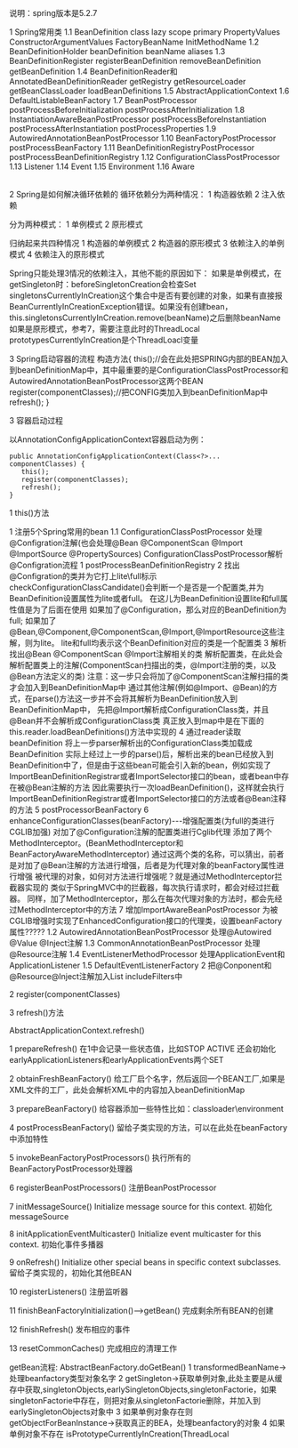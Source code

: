 说明：spring版本是5.2.7

1 Spring常用类
    1.1 BeanDefinition       class lazy scope primary PropertyValues ConstructorArgumentValues FactoryBeanName InitMethodName
    1.2 BeanDefinitionHolder    beanDefinition beanName aliases
    1.3 BeanDefinitionRegister  registerBeanDefinition removeBeanDefinition getBeanDefinition
    1.4 BeanDefinitionReader和AnnotatedBeanDefinitionReader   getRegistry getResourceLoader getBeanClassLoader loadBeanDefinitions 
    1.5 AbstractApplicationContext
    1.6 DefaultListableBeanFactory
    1.7 BeanPostProcessor                     postProcessBeforeInitialization  postProcessAfterInitialization
    1.8 InstantiationAwareBeanPostProcessor   postProcessBeforeInstantiation   postProcessAfterInstantiation  postProcessProperties
    1.9 AutowiredAnnotationBeanPostProcessor
    1.10 BeanFactoryPostProcessor              postProcessBeanFactory
    1.11 BeanDefinitionRegistryPostProcessor   postProcessBeanDefinitionRegistry
    1.12 ConfigurationClassPostProcessor
    1.13 Listener
    1.14 Event
    1.15 Environment
    1.16 Aware


​    
2 Spring是如何解决循环依赖的
循环依赖分为两种情况：
1 构造器依赖
2 注入依赖

分为两种模式：
1 单例模式
2 原形模式

归纳起来共四种情况
1 构造器的单例模式
2 构造器的原形模式
3 依赖注入的单例模式
4 依赖注入的原形模式


Spring只能处理3情况的依赖注入，其他不能的原因如下：
如果是单例模式，在getSingleton时：beforeSingletonCreation会检查Set<String> singletonsCurrentlyInCreation这个集合中是否有要创建的对象，如果有直接报BeanCurrentlyInCreationException错误。如果没有创建bean，this.singletonsCurrentlyInCreation.remove(beanName)之后删除beanName
如果是原形模式，参考7，需要注意此时的ThreadLocal<Object> prototypesCurrentlyInCreation是个ThreadLoacl变量

3 Spring启动容器的流程
构造方法{
     this();//会在此处把SPRING内部的BEAN加入到beanDefinitionMap中，其中最重要的是ConfigurationClassPostProcessor和AutowiredAnnotationBeanPostProcessor这两个BEAN
     register(componentClasses);//把CONFIG类加入到beanDefinitionMap中
     refresh();
 }



 3 容器启动过程

以AnnotationConfigApplicationContext容器启动为例：

```
public AnnotationConfigApplicationContext(Class<?>... componentClasses) {
   this();
   register(componentClasses);
   refresh();
}
```

1 this()方法

1 注册5个Spring常用的bean 
    1.1 ConfigurationClassPostProcessor      处理@Configration注解(也会处理@Bean @ComponentScan @Import @ImportSource @PropertySources)
        ConfigurationClassPostProcessor解析@Configration流程
        1 postProcessBeanDefinitionRegistry
        2 找出@Configration的类并为它打上lite\full标示
                checkConfigurationClassCandidate()会判断一个是否是一个配置类,并为BeanDefinition设置属性为lite或者full。
                在这儿为BeanDefinition设置lite和full属性值是为了后面在使用
                如果加了@Configuration，那么对应的BeanDefinition为full;
                如果加了@Bean,@Component,@ComponentScan,@Import,@ImportResource这些注解，则为lite。
                lite和full均表示这个BeanDefinition对应的类是一个配置类
        3 解析找出@Bean @ComponentScan @Import注解相关的类
                解析配置类，在此处会解析配置类上的注解(ComponentScan扫描出的类，@Import注册的类，以及@Bean方法定义的类)
                注意：这一步只会将加了@ComponentScan注解扫描的类才会加入到BeanDefinitionMap中
                通过其他注解(例如@Import、@Bean)的方式，在parse()方法这一步并不会将其解析为BeanDefinition放入到BeanDefinitionMap中，
                先把@Import解析成ConfigurationClass类，并且@Bean并不会解析成ConfigurationClass类
                真正放入到map中是在下面的this.reader.loadBeanDefinitions()方法中实现的
        4 通过reader读取beanDefinition
                将上一步parser解析出的ConfigurationClass类加载成BeanDefinition
                实际上经过上一步的parse()后，解析出来的bean已经放入到BeanDefinition中了，但是由于这些bean可能会引入新的bean，例如实现了ImportBeanDefinitionRegistrar或者ImportSelector接口的bean，或者bean中存在被@Bean注解的方法
                因此需要执行一次loadBeanDefinition()，这样就会执行ImportBeanDefinitionRegistrar或者ImportSelector接口的方法或者@Bean注释的方法
        5 postProcessorBeanFactory
        6 enhanceConfigurationClasses(beanFactory)---增强配置类(为full的类进行CGLIB加强)
          对加了@Configuration注解的配置类进行Cglib代理
                添加了两个MethodInterceptor。(BeanMethodInterceptor和BeanFactoryAwareMethodInterceptor)
                通过这两个类的名称，可以猜出，前者是对加了@Bean注解的方法进行增强，后者是为代理对象的beanFactory属性进行增强
                被代理的对象，如何对方法进行增强呢？就是通过MethodInterceptor拦截器实现的
                类似于SpringMVC中的拦截器，每次执行请求时，都会对经过拦截器。
                同样，加了MethodInterceptor，那么在每次代理对象的方法时，都会先经过MethodInterceptor中的方法
        7 增加ImportAwareBeanPostProcessor 
                为被CGLIB增强时实现了EnhancedConfiguration接口的代理类，设置beanFactory属性?????
    1.2 AutowiredAnnotationBeanPostProcessor 处理@Autowired @Value @Inject注解
    1.3 CommonAnnotationBeanPostProcessor    处理@Resource注解
    1.4 EventListenerMethodProcessor         处理ApplicationEvent和ApplicationListener
    1.5 DefaultEventListenerFactory
2 把@Conponent和@Resource\@Inject注解加入List<TypeFilter> includeFilters中

2 register(componentClasses)

3 refresh()方法

 AbstractApplicationContext.refresh()

 1 prepareRefresh()
 在1中会记录一些状态值，比如STOP ACTIVE  还会初始化earlyApplicationListeners和earlyApplicationEvents两个SET

 2 obtainFreshBeanFactory()
 给工厂启个名字，然后返回一个BEAN工厂,如果是XML文件的工厂，此处会解析XML中的内容加入beanDefinitionMap

 3 prepareBeanFactory()
 给容器添加一些特性比如：classloader\environment

 4 postProcessBeanFactory()
 留给子类实现的方法，可以在此处在beanFactory中添加特性

 5 invokeBeanFactoryPostProcessors()
 执行所有的BeanFactoryPostProcessor处理器

 6 registerBeanPostProcessors()
 注册BeanPostProcessor

 7 initMessageSource()
 Initialize message source for this context.
 初始化messageSource

 8 initApplicationEventMulticaster()
 Initialize event multicaster for this context.
 初始化事件多播器


 9 onRefresh()
 Initialize other special beans in specific context subclasses.
 留给子类实现的，初始化其他BEAN

 10 registerListeners()
 注册监听器

 11 finishBeanFactoryInitialization()-->getBean()
 完成剩余所有BEAN的创建

 12 finishRefresh()
 发布相应的事件

 13 resetCommonCaches()
 完成相应的清理工作




 getBean流程:
  AbstractBeanFactory.doGetBean()
   1 transformedBeanName->处理beanfactory类型对象名字
   2 getSingleton->获取单例对象,此处主要是从缓存中获取,singletonObjects,earlySingletonObjects,singletonFactorie，如果singletonFactorie中存在，则把对象从singletonFactorie删除，并加入到earlySingletonObjects对象中
   3 如果单例对象存在则getObjectForBeanInstance->获取真正的BEA，处理beanfactory的对象
   4 如果单例对象不存在   isPrototypeCurrentlyInCreation(ThreadLocal<Object> prototypesCurrentlyInCreation)->检查对象是否在创建，如果在创建则报BeanCurrentlyInCreationException
   5 markBeanAsCreated->把对象标记为创建中 Set<String> alreadyCreated
   6 如果是单例对象   getSingleton(beanName, ObjectFactory)->
     6.1 通过匿名内部类实现ObjectFactory->调用createBean生成返回的bean对象
       AbstractAutowireCapableBeanFactory.createBean()的调用流程:
       6.1.1 resolveBeforeInstantiation()->在实例化前，如果InstantiationAwareBeanPostProcessor存在，则调用postProcessBeforeInstantiation创建对象，再执行所有BeanPostProcessor的postProcessAfterInitialization方法，然后返回

       6.1.2 调用AbstractAutowireCapableBeanFactory.doCreateBean()
       doCreateBean的调用流程
         6.1.2.1 createBeanInstance->instantiateBean()返回BeanWrapper，BEAN的封装对象
         6.1.2.2 addSingletonFactory->把BEAN加入到singletonFactories中（SmartInstantiationAwareBeanPostProcessor）
         6.1.2.3 populateBea()->执行postProcessAfterInstantiation方法，然后调用SETTER方法给属性赋值  @Autowired
         6.1.2.4 initializeBean()->执行BEAN的初始化方法
                 1 invokeAwareMethods->执行实现了BeanNameAware，BeanClassLoaderAware，BeanFactoryAware接口的属性
                 2 执行BeanPostProcessor处理器的postProcessBeforeInitialization方法
                 3 invokeInitMethods->
                   3.1 执行实现了InitializingBean的方法
                   3.2 执行指定了init_method()的方法
                 4 执行BeanPostProcessor处理器的postProcessAfterInitialization
         6.1.2.5 注册DisposableBean
     6.2 addSingleton->把BEAN加入singletonObjects和registeredSingletons中，并从singletonFactories和earlySingletonObjects中删除
     6.3 通过6.1返回的对象，调用getObjectForBeanInstance，原理同上3
   7 如果是原型模式
     7.1 beforePrototypeCreation -> 在prototypesCurrentlyInCreation中加入当前的BEAN
     7.2 createBean->创建对象 同6.1
     7.3 afterPrototypeCreation-> 把prototypesCurrentlyInCreation中的BEAN删除
     7.4 getObjectForBeanInstance->同3
   8 如果是其他SCOPE
     同7
     
4 Spring中@Configration和@Autowired工作原理

5 Spring事务的原理，AOP
    @PointCut表达式的写法
        execute      execution(* com.xyz.service..*.*(..))
        within       within(com.xyz.service..*) 表达式格式：包名.* 或者 包名..*
        this         this(com.xyz.service.AccountService)  目标对象使用aop之后生成的代理对象必须是指定的类型才会被拦截，注意是目标对象被代理之后生成的代理对象和指定的类型匹配才会被拦截
        target       target(com.xyz.service.AccountService) 目标对象为指定的类型被拦截
        args         args(com.ms.aop.args.demo1.UserModel,..) 匹配第一个参数类型为com.ms.aop.args.demo1.UserModel的所有方法, .. 表示任意个参数
        @target      @target(com.ms.aop.jtarget.Annotation1)  目标对象中包含com.ms.aop.jtarget.Annotation1注解，调用该目标对象的任意方法都会被拦截
        @within      @within(com.ms.aop.jwithin.Annotation1)  声明有com.ms.aop.jwithin.Annotation1注解的类中的所有方法都会被拦截
        @annotation  @annotation(com.ms.aop.jannotation.demo2.Annotation1) 匹配有指定注解的方法（注解作用在方法上面）
        @args        方法参数所属的类型上有指定的注解，被匹配
    @EnableAspectJAutoProxy->@Import(AspectJAutoProxyRegistrar.class)
        AspectJAutoProxyRegistrar->注册internalAutoProxyCreator:AnnotationAwareAspectJAutoProxyCreator.class

​	AnnotationAwareAspectJAutoProxyCreator extends InstantiationAwareBeanPostProcessor,BeanFactoryAware

   所以在registerBeanPostProcessors的时候会把AnnotationAwareAspectJAutoProxyCreator这个对象放到容器中,
   在创建目标对象时，在后置处理器中通过proxyFactory生成代理对象  CGLIB
   执行目标方法时
   List<Object> chain = this.advised.getInterceptorsAndDynamicInterceptionAdvice(method, targetClass);

```
new CglibMethodInvocation(proxy, target, method, args, targetClass, chain, methodProxy).proceed()
```

6 ApplicationContext和BeanFactory的区别
  ApplicationContext extends EnvironmentCapable, MessageSource, ApplicationEventPublisher, ResourceLoader



7 Spring的设计模式

​	1 单例模式

​	2 工厂模式

​	3 观察者模式-listener

​	4 责任链模式

​	5 代理模式

   6 适配器模式